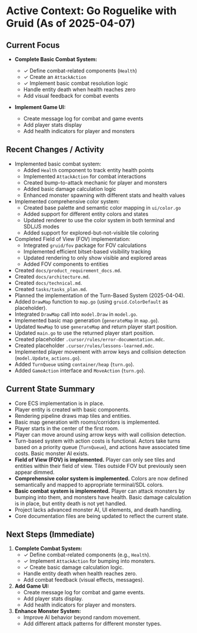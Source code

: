 # Active Context: Go Roguelike with Gruid (As of 2025-04-07)

## Current Focus

- **Complete Basic Combat System:**
  - ✓ Define combat-related components (`Health`)
  - ✓ Create an `AttackAction`
  - ✓ Implement basic combat resolution logic
  - Handle entity death when health reaches zero
  - Add visual feedback for combat events

- **Implement Game UI:**
  - Create message log for combat and game events
  - Add player stats display
  - Add health indicators for player and monsters

## Recent Changes / Activity

- Implemented basic combat system:
  - Added `Health` component to track entity health points
  - Implemented `AttackAction` for combat interactions
  - Created bump-to-attack mechanic for player and monsters
  - Added basic damage calculation logic
  - Enhanced monster spawning with different stats and health values
- Implemented comprehensive color system:
  - Created base palette and semantic color mapping in `ui/color.go`
  - Added support for different entity colors and states
  - Updated renderer to use the color system in both terminal and SDL/JS modes
  - Added support for explored-but-not-visible tile coloring
- Completed Field of View (FOV) implementation:
  - Integrated `gruid/fov` package for FOV calculations
  - Implemented efficient bitset-based visibility tracking
  - Updated rendering to only show visible and explored areas
  - Added FOV components to entities
- Created `docs/product_requirement_docs.md`.
- Created `docs/architecture.md`.
- Created `docs/technical.md`.
- Created `tasks/tasks_plan.md`.
- Planned the implementation of the Turn-Based System (2025-04-04).
- Added `DrawMap` function to `map.go` (using `gruid.ColorDefault` as placeholder).
- Integrated `DrawMap` call into `model.Draw` in `model.go`.
- Implemented basic map generation (`generateMap` in `map.go`).
- Updated `NewMap` to use `generateMap` and return player start position.
- Updated `main.go` to use the returned player start position.
- Created placeholder `.cursor/rules/error-documentation.mdc`.
- Created placeholder `.cursor/rules/lessons-learned.mdc`.
- Implemented player movement with arrow keys and collision detection (`model.Update`, `actions.go`).
- Added `TurnQueue` using `container/heap` (`turn.go`).
- Added `GameAction` interface and `MoveAction` (`turn.go`).

## Current State Summary

- Core ECS implementation is in place.
- Player entity is created with basic components.
- Rendering pipeline draws map tiles and entities.
- Basic map generation with rooms/corridors is implemented.
- Player starts in the center of the first room.
- Player can move around using arrow keys with wall collision detection.
- Turn-based system with action costs is functional. Actors take turns based on a priority queue (`TurnQueue`), and actions have associated time costs. Basic monster AI exists.
- **Field of View (FOV) is implemented.** Player can only see tiles and entities within their field of view. Tiles outside FOV but previously seen appear dimmed.
- **Comprehensive color system is implemented.** Colors are now defined semantically and mapped to appropriate terminal/SDL colors.
- **Basic combat system is implemented.** Player can attack monsters by bumping into them, and monsters have health. Basic damage calculation is in place, but entity death is not yet handled.
- Project lacks advanced monster AI, UI elements, and death handling.
- Core documentation files are being updated to reflect the current state.

## Next Steps (Immediate)

1. **Complete Combat System:**
   - ✓ Define combat-related components (e.g., `Health`).
   - ✓ Implement `AttackAction` for bumping into monsters.
   - ✓ Create basic damage calculation logic.
   - Handle entity death when health reaches zero.
   - Add combat feedback (visual effects, messages).
2. **Add Game UI:**
   - Create message log for combat and game events.
   - Add player stats display.
   - Add health indicators for player and monsters.
3. **Enhance Monster System:**
   - Improve AI behavior beyond random movement.
   - Add different attack patterns for different monster types.

